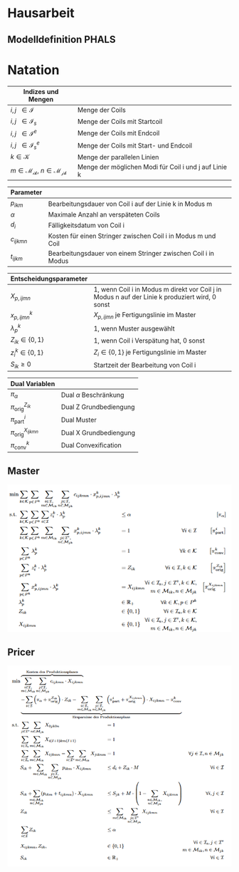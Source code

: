 # Hausarbeit
## Modelldefinition PHALS
# Natation

|Indizes und Mengen          |                                                                                  |
| --------------------------------------------------- | ------------------------------------------------------- |
|$i,j \ \ \in \mathcal{I}$                            | Menge der Coils                                         |       
|$i,j \ \ \in \mathcal{I}_s$                          | Menge der Coils mit Startcoil                           |       
|$i,j \ \ \in \mathcal{I}^e$                          | Menge der Coils mit Endcoil                             |       
|$i,j \ \ \in \mathcal{I}^e_s$                       | Menge der Coils mit Start- und Endcoil                  |       
|$k \in \mathcal{K}$  				      | Menge der parallelen Linien                             |
|$m \in \mathcal{M_{ik}},~n \in \mathcal{M_{jk}}$    | Menge der möglichen Modi für Coil i und j auf Linie k   |


|Parameter                                            |                                                         |
| --------------------------------------------------- | ------------------------------------------------------- |
|$p_{ikm}$                                            | Bearbeitungsdauer von Coil i auf der Linie k in Modus m |
|$\alpha$                                             | Maximale Anzahl an verspäteten Coils                    |
|$d_i$                                                | Fälligkeitsdatum von Coil i                             |
|$c_{ijkmn}$                                          | Kosten für einen Stringer zwischen Coil i in Modus m und Coil |
|$t_{ijkm}$                                          |Bearbeitungsdauer von einem Stringer zwischen Coil i in Modus |

|Entscheidungsparameter                               |                                                         |
| --------------------------------------------------- | ------------------------------------------------------- |
| $X_{p,ijmn}$                            	      |  1, wenn Coil i in Modus m direkt vor Coil j in Modus n auf der Linie k produziert wird, 0 sonst |
| $x^k_{p,ijmn}$                            	      |  $X_{p,ijmn}$ je Fertigungslinie im Master             |
| $\lambda^k_p$                                       | 1, wenn Muster ausgewählt				|
| $Z_{ik} \in \{0,1\}$                                 | 1, wenn Coil i Verspätung hat, 0 sonst                  |
| $z^k_{i} \in \{0,1\}$                               |  $Z_{i} \in \{0,1\}$  je Fertigungslinie im Master                                                 |                                
| $S_{ik} \geq 0$                                        | Startzeit der Bearbeitung von Coil i                    |

|Dual Variablen                             |                                                         |
| --------------------------------------------------- | ------------------------------------------------------- |
|$\pi_{\alpha}$                                 | Dual $\alpha$ Beschränkung                                                   |
|$\pi^{Z_{ik}}_\text{orig}$                                 | Dual Z Grundbediengung                                                 |
|$\pi^{i}_\text{part}$                                 |  Dual  Muster                                                |
|$\pi^{X_{ijkmn}}_\text{orig}$                                 | Dual X Grundbediengung                                                   |
|$\pi^{k}_\text{conv}$                                 |  Dual Convexification                                                  |
## Master
![alt text](./pictures/master1.png)

## Pricer
![alt text](./pictures/pricer1.png)
